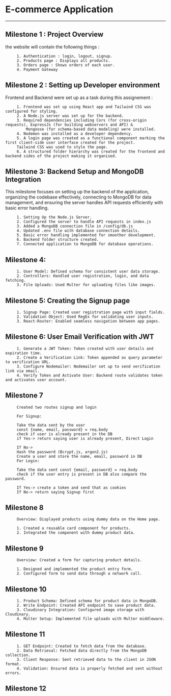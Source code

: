 # E-commerce Application

---

## Milestone 1 : Project Overview

the website will contain the following things :

         1. Authentication : login, logout, signup.
         2. Products page : Displays all products.
         3. Orders page : Shows orders of each user.
         4. Payment Gateway

## Milestone 2 : Setting up Developer environment

Frontend and Backend were set up as a task during this assignement :

         1. Frontend was set up using React app and Tailwind CSS was configured for styling.
         2. A Node.js server was set up for the backend. 
         3. Required dependencies including Cors (for cross-origin requests), ExpressJs (for building webservers and API) & 
             Mongoose (for schema-based data modeling) were installed.
         4. Nodemon was installed as a developer dependency.
         5. A login page was created as a functional component marking the first client-side user interface created for the project. 
         Tailwind CSS was used to style the page. 
         6. A structured folder hierarchy was created for the frontend and backend sides of the project making it organised.

## Milestone 3: Backend Setup and MongoDB Integration

This milestone focuses on setting up the backend of the application, organizing the codebase effectively, connecting to MongoDB for data management, and ensuring the server handles API requests efficiently with basic error handling.

         1. Setting Up the Node.js Server.
         2. Configured the server to handle API requests in index.js
         3. Added a MongoDB connection file in /config/db.js
         4. Updated .env file with database connection details.
         5. Basic error handling implemented for smoother development.
         6. Backend folder structure created.
         7. Connected application to MongoDB for database operations.

## Milestone 4: 

         1. User Model: Defined schema for consistent user data storage.
         2. Controllers: Handled user registration, login, and data fetching.
         3. File Uploads: Used Multer for uploading files like images.
         
## Milestone 5: Creating the Signup page

         1. Signup Page: Created user registration page with input fields.
         2. Validation Object: Used RegEx for validating user inputs.
         3. React-Router: Enabled seamless navigation between app pages.

## Milestone 6: User Email Verification with JWT

         1. Generate a JWT Token: Token created with user details and expiration time.
         2. Create a Verification Link: Token appended as query parameter to verification URL.
         3. Configure Nodemailer: Nodemailer set up to send verification link via email.
         4. Verify Token and Activate User: Backend route validates token and activates user account.

## Milestone 7

         Created two routes signup and login
         
         For Signup:
         
         Take the data sent by the user
         const {name, email, password} = req.body
         check if user is already present in the DB
         if Yes-> return saying user is already present, Direct Login
         
         If No->
         Hash the password (Bcrypt.js, argon2.js)
         Create a user and store the name, email, password in DB
         For Login:
         
         Take the data sent const {email, password} = req.body
         check if the user entry is present in DB also compare the password.
         
         If Yes-> create a token and send that as cookies
         If No-> return saying Signup first

## Milestone 8

         Overview: Displayed products using dummy data on the Home page.
         
         1. Created a reusable card component for products.
         2. Integrated the component with dummy product data.

## Milestone 9 

         Overview: Created a form for capturing product details.
         
         1. Designed and implemented the product entry form.
         2. Configured form to send data through a network call.

## Milestone 10

         1. Product Schema: Defined schema for product data in MongoDB.
         2. Write Endpoint: Created API endpoint to save product data.
         3. Cloudinary Integration: Configured image storage with Cloudinary.
         4. Multer Setup: Implemented file uploads with Multer middleware.

## Milestone 11

         1. GET Endpoint: Created to fetch data from the database.
         2. Data Retrieval: Fetched data directly from the MongoDB collection.
         3. Client Response: Sent retrieved data to the client in JSON format.
         4. Validation: Ensured data is properly fetched and sent without errors.

## Milestone 12

        
        
         
